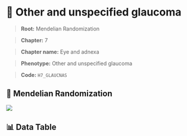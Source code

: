 # 🧪 Other and unspecified glaucoma

> **Root:** Mendelian Randomization

> **Chapter:** 7  

> **Chapter name:** Eye and adnexa

> **Phenotype:** Other and unspecified glaucoma  

> **Code:** `H7_GLAUCNAS`

## 🧬 Mendelian Randomization  

<img src="/MR/Figures/Forward/H7_GLAUCNAS.png"/>

## 📊 Data Table

<CsvTableMRF src="/MR/Data/Forward/H7_GLAUCNAS.csv"/>
